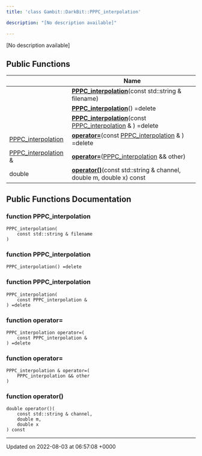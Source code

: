```yaml
---
title: 'class Gambit::DarkBit::PPPC_interpolation'

description: "[No description available]"

---
```









[No description available]

## Public Functions

|                | Name           |
| -------------- | -------------- |
| | **[PPPC_interpolation](/documentation/code/gambit_2/classes/classgambit_1_1darkbit_1_1pppc__interpolation/#function-pppc-interpolation)**(const std::string & filename) |
| | **[PPPC_interpolation](/documentation/code/gambit_2/classes/classgambit_1_1darkbit_1_1pppc__interpolation/#function-pppc-interpolation)**() =delete |
| | **[PPPC_interpolation](/documentation/code/gambit_2/classes/classgambit_1_1darkbit_1_1pppc__interpolation/#function-pppc-interpolation)**(const [PPPC_interpolation](/documentation/code/gambit_2/classes/classgambit_1_1darkbit_1_1pppc__interpolation/) & ) =delete |
| [PPPC_interpolation](/documentation/code/gambit_2/classes/classgambit_1_1darkbit_1_1pppc__interpolation/) | **[operator=](/documentation/code/gambit_2/classes/classgambit_1_1darkbit_1_1pppc__interpolation/#function-operator=)**(const [PPPC_interpolation](/documentation/code/gambit_2/classes/classgambit_1_1darkbit_1_1pppc__interpolation/) & ) =delete |
| [PPPC_interpolation](/documentation/code/gambit_2/classes/classgambit_1_1darkbit_1_1pppc__interpolation/) & | **[operator=](/documentation/code/gambit_2/classes/classgambit_1_1darkbit_1_1pppc__interpolation/#function-operator=)**([PPPC_interpolation](/documentation/code/gambit_2/classes/classgambit_1_1darkbit_1_1pppc__interpolation/) && other) |
| double | **[operator()](/documentation/code/gambit_2/classes/classgambit_1_1darkbit_1_1pppc__interpolation/#function-operator())**(const std::string & channel, double m, double x) const |

## Public Functions Documentation

### function PPPC_interpolation

```
PPPC_interpolation(
    const std::string & filename
)
```


### function PPPC_interpolation

```
PPPC_interpolation() =delete
```


### function PPPC_interpolation

```
PPPC_interpolation(
    const PPPC_interpolation & 
) =delete
```


### function operator=

```
PPPC_interpolation operator=(
    const PPPC_interpolation & 
) =delete
```


### function operator=

```
PPPC_interpolation & operator=(
    PPPC_interpolation && other
)
```


### function operator()

```
double operator()(
    const std::string & channel,
    double m,
    double x
) const
```


-------------------------------

Updated on 2022-08-03 at 06:57:08 +0000